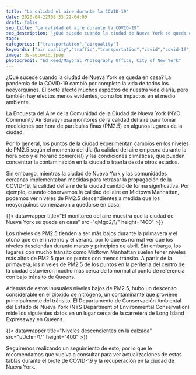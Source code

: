 ```yaml
---
title: "La calidad el aire durante la COVID-19"
date: 2020-04-22T08:33:22-04:00
draft: false
seo_title: "La calidad el aire durante la COVID-19"
seo_description: "¿Qué sucede cuando la ciudad de Nueva York se queda en casa?"
tags: 
categories: ["transportation","airquality"]
keywords: ["air quality","traffic","transportation","covid","covid-19","coronavirus","air pollution", "lungs","breathing"]
image: ds-aqcovid.jpeg
photocredit: "Ed Reed/Mayoral Photography Office, City of New York"
---
```


¿Qué sucede cuando la ciudad de Nueva York se queda en casa? La pandemia de la COVID-19 cambió por completo la vida de todos los neoyorquinos. El brote afectó muchos aspectos de nuestra vida diaria, pero también hay efectos menos evidentes, como los impactos en el medio ambiente.

La Encuesta del Aire de la Comunidad de la Ciudad de Nueva York (NYC Community Air Survey) usa monitores de la calidad del aire para tomar mediciones por hora de partículas finas (PM2.5) en algunos lugares de la ciudad.

Por lo general, los puntos de la ciudad experimentan cambios en los niveles de PM2.5 según el momento del día (la calidad del aire empeora durante la hora pico y el horario comercial) y las condiciones climáticas, que pueden concentrar la contaminación en la ciudad o traerla desde otros estados.

Sin embargo, mientras la ciudad de Nueva York y las comunidades cercanas implementaban medidas para retrasar la propagación de la COVID-19, la calidad del aire de la ciudad cambió de forma significativa. Por ejemplo, cuando observamos la calidad del aire en Midtown Manhattan, podemos ver niveles de PM2.5 descendientes a medida que los neoyorquinos comenzaron a quedarse en casa.

{{< datawrapper title="El monitoreo del aire muestra que la ciudad de Nueva York se queda en casa" src="qMgo2/1/" height="400" >}}

Los niveles de PM2.5 tienden a ser más bajos durante la primavera y el otoño que en el invierno y el verano, por lo que es normal ver que los niveles desciendan durante marzo y principios de abril. Sin embargo, los lugares con mucho tránsito como Midtown Manhattan suelen tener niveles más altos de PM2.5 que los puntos con menos tránsito. A partir de la primavera, los niveles de PM2.5 de los puntos en la periferia del centro de la ciudad estuvieron mucho más cerca de lo normal al punto de referencia con bajo tránsito de Queens.

Además de estos inusuales niveles bajos de PM2.5, hubo un descenso considerable en el dióxido de nitrógeno, un contaminante que proviene principalmente del tránsito. El Departamento de Conservación Ambiental del Estado de Nueva York (NYS Department of Environmental Conservation) mide los siguientes datos en un lugar cerca de la carretera de Long Island Expressway en Queens.

{{< datawrapper title="Niveles descendientes en la calzada" src="uDchm/1/" height="400" >}}

Seguiremos realizando un seguimiento de esto, por lo que le recomendamos que vuelva a consultar para ver actualizaciones de estas tablas durante el brote de COVID-19 y la recuperación en la ciudad de Nueva York.
